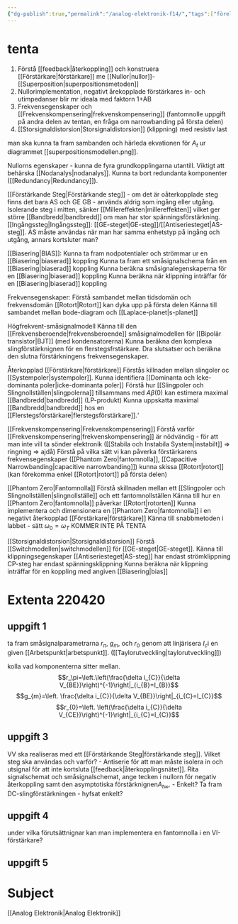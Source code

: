 ```yaml
---
{"dg-publish":true,"permalink":"/analog-elektronik-f14/","tags":["föreläsning","analogelektronik"]}
---
```


# tenta
1. Förstå [[feedback\|återkoppling]] och konstruera [[Förstärkare\|förstärkare]] me [[Nullor\|nullor]]- [[Superposition\|superpositionsmetoden]]
2. Nullorimplementation, negativt årekopplade förstärkares in- och utimpedanser blir mr ideala med faktorn 1+AB
3. Frekvensegenskaper och [[Frekvenskompensering\|frekvenskompensering]] (fantomnolle uppgift på andra delen av tentan, en fråga om narrowbanding på första delen)
4. [[Storsignaldistorsion\|Storsignaldistorsion]] (klippning) med resistiv last

man ska kunna ta fram sambanden och härleda ekvationen för $A_{t}$ ur diagrammet [[superpositionsmodellen.png]].

Nullorns egenskaper - kunna de fyra grundkopplingarna utantill. Viktigt att behärska [[Nodanalys\|nodanalys]]. Kunna ta bort redundanta komponenter ([[Redundancy\|Redundancy]]).

[[Förstärkande Steg\|Förstärkande steg]] - om det är oåterkopplade steg finns det bara AS och GE
GB - används aldrig som ingång eller utgång. Isolerande steg i mitten, sänker [[Millereffekten\|millereffekten]] vilket ger större [[Bandbredd\|bandbredd]] om man har stor spänningsförstärkning.
[[Ingångssteg\|Ingångssteg]]: [[GE-steget\|GE-steg]]/[[Antiseriesteget\|AS-steg]]. AS måste användas när man har samma enhetstyp på ingång och utgång, annars kortsluter man?

[[Biasering\|BIAS]]:
	Kunna ta fram nodpotentialer och strömmar ur en [[Biasering\|biaserad]] koppling
	Kunna ta fram ett småsignalschema från en [[Biasering\|biaserad]] koppling
	Kunna beräkna småsignalegenskaperna för en [[Biasering\|biaserad]] koppling
	Kunna beräkna när klippning inträffar för en [[Biasering\|biaserad]] koppling

Frekvensegenskaper:
	Förstå sambandet mellan tidsdomän och frekvensdomän
	[[Rotort\|Rotort]] kan dyka upp på första delen
	Känna till sambandet mellan bode-diagram och [[Laplace-planet\|s-planet]]

Högfrekvent-småsignalmodell
	Känna till den [[Frekvensberoende\|frekvensberoende]] småsignalmodellen för [[Bipolär transistor\|BJT]] (med kondensatorerna)
	Kunna beräkna den komplexa slingförstärknignen för en flerstegsfrstärkare. Dra slutsatser och beräkna den slutna förstärkningens frekvensegenskaper.

Återkopplad [[Förstärkare\|förstärkare]]
	Förstås killnaden mellan slingoler oc [[Systempoler\|systempoler]]. Kunna identifiera [[Dominanta och Icke-dominanta poler\|icke-dominanta poler]]
	Förstå hur [[Slingpoler och Slingnollställen\|slingpolerna]] tillsammans med $A\beta(0)$ kan estimera maximal [[Bandbredd\|bandbredd]] (LP-produkt)
	Kunna uppskatta maximal [[Bandbredd\|bandbredd]] hos en [[Flerstegsförstärkare\|flerstegsförstärkare]].‘

[[Frekvenskompensering\|Frekvenskompensering]]
	Förstå varför [[Frekvenskompensering\|frekvenskompensering]] är nödvändig - för att man inte vill ta sönder elektronik ([[Stabila och Instabila System\|instabilt]] => ringning => ajdå)
	Förstå på vilka sätt vi kan påverka förstärkarens frekvensegenskaper ([[Phantom Zero\|fantomnolla]], [[Capacitive Narrowbanding\|capacitive narrowbanding]])
	kunna skissa [[Rotort\|rotort]] (kan förekomma enkel [[Rotort\|rotort]] på första delen)

[[Phantom Zero\|Fantomnolla]]
	Förstå skillnaden mellan ett [[Slingpoler och Slingnollställen\|slingnollställe]] och ett fantomnollställen
	Känna till hur en [[Phantom Zero\|fantomnolla]] påverkar [[Rotort\|rotorten]]
	Kunna implementera och dimensionera en [[Phantom Zero\|fantomnolla]] i en negativt återkopplad [[Förstärkare\|förstärkare]]
	Känna till snabbmetoden i labbet - sätt $\omega_0=\omega_{T}$ KOMMER INTE PÅ TENTA

[[Storsignaldistorsion\|Storsignaldistorsion]]
	Förstå [[Switchmodellen\|switchmodellen]] för [[GE-steget\|GE-steget]]. 
	Känna till klippningsegenskaper
		[[Antiseriesteget\|AS-steg]] har endast strömklippning
		CP-steg har endast spänningsklippning
	Kunna beräkna när klippning inträffar för en koppling med angiven [[Biasering\|bias]]


# Extenta 220420

## uppgift 1
ta fram småsignalparametrarna $r_{\pi}$, $g_{m}$, och $r_{0}$ genom att linjärisera $I_{c}$i en given [[Arbetspunkt\|arbetspunkt]]. ([[Taylorutveckling\|taylorutveckling]])

kolla vad komponenterna sitter mellan. 
$$r_\pi=\left.\left(\frac{\delta i_{C}}{\delta V_{BE}}\right)^{-1}\right|_{i_{B}=I_{B}}$$ 
$$g_{m}=\left. \frac{\delta i_{C}}{\delta V_{BE}}\right|_{i_{C}=I_{C}}$$
$$r_{0}=\left. \left(\frac{\delta i_{C}}{\delta V_{CE}}\right)^{-1}\right|_{i_{C}=I_{C}}$$
## uppgift 3
VV ska realiseras med ett [[Förstärkande Steg\|förstärkande steg]]. 
Vilket steg ska användas och varför? - Antiserie för att man måste isolera in och utsignal för att inte kortsluta [[feedback\|återkopplingsnätet]].
Rita signalschemat och småsignalschemat, ange tecken i nullorn för negativ återkoppling samt den asymptotiska förstärknignen$A_{t\infty}$. - Enkelt?
Ta fram DC-slingförstärkningen - hyfsat enkelt?

## uppgift 4
under vilka förutsättnignar kan man implementera en fantomnolla i en VI-förstärkare?

## uppgift 5


# Subject
[[Analog Elektronik\|Analog Elektronik]]

